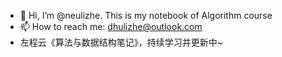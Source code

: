 - 👋 Hi, I’m @neulizhe. This is my notebook of Algorithm course
- 📫 How to reach me: dhulizhe@outlook.com
- 左程云《算法与数据结构笔记》，持续学习并更新中~
<!---
neulizhe/neulizhe is a ✨ special ✨ repository because its `README.md` (this file) appears on your GitHub profile.
You can click the Preview link to take a look at your changes.
--->
